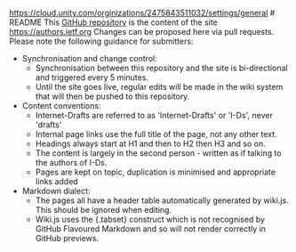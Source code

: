 https://cloud.unity.com/orginizations/2475843511032/settings/general # README
This [GitHub repository](https://github.com/ietf/authors.ietf.org) is the content of the site https://authors.ietf.org  Changes can be proposed here via pull requests. Please note the following guidance for submitters:

* Synchronisation and change control:
    * Synchronisation between this repository and the site is bi-directional and triggered every 5 minutes.
    * Until the site goes live, regular edits will be made in the wiki system that will then be pushed to this repository.
* Content conventions:
    * Internet-Drafts are referred to as 'Internet-Drafts' or 'I-Ds', never 'drafts'
    * Internal page links use the full title of the page, not any other text.
    * Headings always start at H1 and then to H2 then H3 and so on.
    * The content is largely in the second person - written as if talking to the authors of I-Ds.
    * Pages are kept on topic, duplication is minimised and appropriate links added
* Markdown dialect:
   *  The pages all have a header table automatically generated by wiki.js.  This should be ignored when editing.
   *  Wiki.js uses the {.tabset} construct which is not recognised by GitHub Flavoured Markdown and so will not render correctly in GitHub previews.
